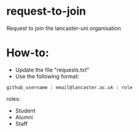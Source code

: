 # request-to-join
Request to join the lancaster-uni organisation

# How-to:

- Update the file "requests.txt"
- Use the following format:
```
github_username : email@lancaster.ac.uk : role
```

roles:
- Student
- Alumni
- Staff
